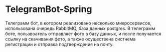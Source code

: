 # TelegramBot-Spring
Телеграмм бот, в котором реализовано несколько микросервисов, использована очередь RabbitMQ, база данных postgres.
В телеграмм боте, пользвоатель отправляет фото в базу данных, и после получается ссылку на скачивания фото, а также осуществена систнема регистрации и отправка подтверждения на почту.

